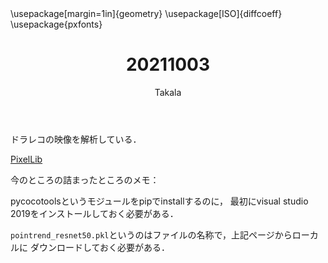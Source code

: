 ﻿---
title: 20211003
yesterday: 20211002
tomorrow: 20211004
days: 646
author: Takala
header-includes:
  - \usepackage[margin=1in]{geometry}
  - \usepackage[ISO]{diffcoeff}
  - \usepackage{pxfonts}
---


ドラレコの映像を解析している．


[PixelLib](https://github.com/ayoolaolafenwa/PixelLib/blob/master/Tutorials/Pytorch_image_instance_segmentation.md)


今のところの詰まったところのメモ：


pycocotoolsというモジュールをpipでinstallするのに，
最初にvisual studio 2019をインストールしておく必要がある．


`pointrend_resnet50.pkl`というのはファイルの名称で，上記ページからローカルに
ダウンロードしておく必要がある．


